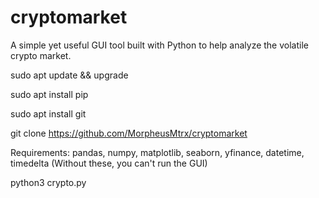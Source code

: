 # cryptomarket
A simple yet useful GUI tool built with Python to help analyze the volatile crypto market.

sudo apt update && upgrade

sudo apt install pip

sudo apt install git

git clone https://github.com/MorpheusMtrx/cryptomarket

Requirements: pandas, numpy, matplotlib, seaborn, yfinance, datetime, timedelta (Without these, you can't run the GUI)

python3 crypto.py
